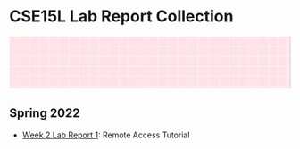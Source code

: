 # CSE15L Lab Report Collection
![image](screen.png)
## Spring 2022

*  [Week 2 Lab Report 1](https://mijinson.github.io/cse15l-lab-reports/new.html): Remote Access Tutorial

